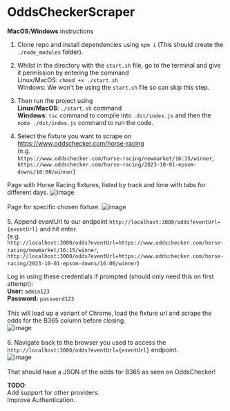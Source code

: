 # OddsCheckerScraper
**MacOS**/**Windows** instructions

1. Clone repo and install dependencies using `npm i` (This should create the `./node_modules` folder).
2. Whilst in the directory with the `start.sh` file, go to the terminal and give it permission by entering the command\
   Linux/MacOS: `chmod +x ./start.sh`\
   Windows: We won't be using the `start.sh` file so can skip this step.
3. Then run the project using\
   **Linux/MacOS**: `./start.sh` command\
   **Windows**: `tsc` command to compile into `.dst/index.js` and then the `node ./dst/index.js` command to run the code.

4. Select the fixture you want to scrape on https://www.oddschecker.com/horse-racing \
(e.g. \
`https://www.oddschecker.com/horse-racing/newmarket/16:15/winner`,\
`https://www.oddschecker.com/horse-racing/2023-10-01-epsom-downs/16:00/winner`)

Page with Horse Racing fixtures, listed by track and time with tabs for different days.
![image](https://github.com/AbishakeSrithar/OddsCheckerScraper/assets/67220345/9b705211-942f-480c-ab83-20ef6b9acc97)\
\
Page for specific chosen fixture.
![image](https://github.com/AbishakeSrithar/OddsCheckerScraper/assets/67220345/a2f1cdd3-1a43-4076-a9c6-bbf499ddb297)\
\
5. Append eventUrl to our endpoint `http://localhost:3000/odds?eventUrl={eventUrl}` and hit enter.\
(e.g. \
`http://localhost:3000/odds?eventUrl=https://www.oddschecker.com/horse-racing/newmarket/16:15/winner`,\
`http://localhost:3000/odds?eventUrl=https://www.oddschecker.com/horse-racing/2023-10-01-epsom-downs/16:00/winner`)

Log in using these credentials if prompted (should only need this on first attempt):\
**User:** `admin123`\
**Password:** `password123`\
\
This will load up a variant of Chrome, load the fixture url and scrape the odds for the B365 column before closing.\
![image](https://github.com/AbishakeSrithar/OddsCheckerScraper/assets/67220345/67001313-8f88-4518-a8d0-1c83698f8b02)\
\
6. Navigate back to the browser you used to access the `http://localhost:3000/odds?eventUrl={eventUrl}` endpoint.\
![image](https://github.com/AbishakeSrithar/OddsCheckerScraper/assets/67220345/e401b1ce-ea9f-4c4e-a6c8-4b3c49afff4a)\
\
That should have a JSON of the odds for B365 as seen on OddsChecker!

**TODO**:\
Add support for other providers.\
Improve Authentication.

